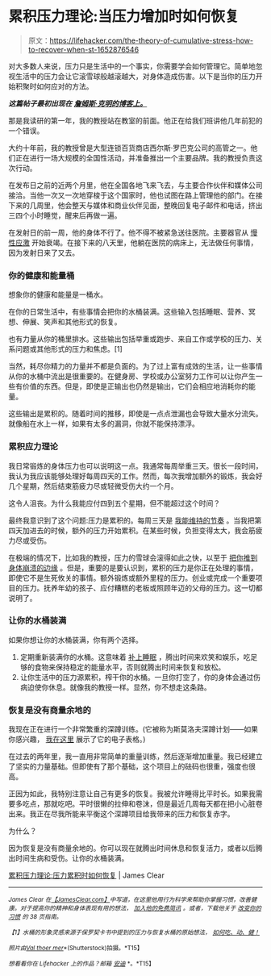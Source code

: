 # 累积压力理论:当压力增加时如何恢复

> 原文：<https://lifehacker.com/the-theory-of-cumulative-stress-how-to-recover-when-st-1652876546>

对大多数人来说，压力只是生活中的一个事实，你需要学会如何管理它。简单地忽视生活中的压力会让它滚雪球般越滚越大，对身体造成伤害。以下是当你的压力开始积聚时如何应对的方法。



***这篇帖子最初出现在*** [***詹姆斯·克明的博客上。***](http://jamesclear.com/cumulative-stress)

那是我读研的第一年，我的教授站在教室的前面。他正在给我们班讲他几年前犯的一个错误。

大约十年前，我的教授曾是大型连锁百货商店西尔斯·罗巴克公司的高管之一。他们正在进行一场大规模的全国性活动，并准备推出一个主要品牌。我的教授负责这次行动。

在发布日之前的近两个月里，他在全国各地飞来飞去，与主要合作伙伴和媒体公司接洽。当他一次又一次地穿梭于这个国家时，他也试图在路上管理他的部门。在接下来的几周里，他会整天与媒体和商业伙伴见面，整晚回复电子邮件和电话，挤出三四个小时睡觉，醒来后再做一遍。

在发射日的前一周，他的身体不行了。他不得不被紧急送往医院。主要器官从 [慢性应激](https://lifehacker.com/the-busy-persons-guide-to-reducing-stress-1543718463) 开始衰竭。在接下来的八天里，他躺在医院的病床上，无法做任何事情，因为发射日来了又去。

### 你的健康和能量桶

想象你的健康和能量是一桶水。

在你的日常生活中，有些事情会把你的水桶装满。这些输入包括睡眠、营养、冥想、伸展、笑声和其他形式的恢复。

也有力量从你的桶里排水。这些输出包括举重或跑步、来自工作或学校的压力、关系问题或其他形式的压力和焦虑。[1]

当然，耗尽你精力的力量并不都是负面的。为了过上富有成效的生活，让一些事情从你的水桶中流出是很重要的。在健身房、学校或办公室努力工作可以让你产生一些有价值的东西。但是，即使是正输出也仍然是输出，它们会相应地消耗你的能量。

这些输出是累积的。随着时间的推移，即使是一点点泄漏也会导致大量水分流失。就像船在水上一样，如果有太多的漏洞，你就不能保持漂浮。

### 累积应力理论

我日常锻炼的身体压力也可以说明这一点。我通常每周举重三天。很长一段时间，我认为我应该能够处理好每周四天的工作。然而，每次我增加额外的锻炼，我会好几个星期，然后结束筋疲力尽或轻微受伤大约一个月。

这令人沮丧。为什么我能应付四到五个星期，但不能超过这个时间？

最终我意识到了这个问题:压力是累积的。每周三天是 [我能维持的节奏](http://jamesclear.com/upper-bound) 。当我把第四天加进去的时候，额外的压力开始累积。在某些时候，负担变得太大，我会筋疲力尽或受伤。

在极端的情况下，比如我的教授，压力的雪球会滚得如此之快，以至于 [把你推到身体崩溃的边缘](https://lifehacker.com/what-stress-actually-does-to-you-and-what-you-can-do-ab-5836879) 。但是，重要的是要认识到，累积的压力是你正在处理的事情，即使它不是生死攸关的事情。额外锻炼或额外里程的压力。创业或完成一个重要项目的压力。抚养年幼的孩子、应付糟糕的老板或照顾年迈的父母的压力。这一切都说明了。

### 让你的水桶装满

如果你想让你的水桶装满，你有两个选择。

1.  定期重新装满你的水桶。这意味着 [补上睡眠](http://jamesclear.com/better-sleep) ，腾出时间来欢笑和娱乐，吃足够的食物来保持稳定的能量水平，否则就腾出时间来恢复和放松。
2.  让你生活中的压力源累积，榨干你的水桶。一旦你打空了，你的身体会通过伤病迫使你休息。就像我的教授一样。显然，你不想走这条路。

### 恢复是没有商量余地的

我现在正在进行一个非常繁重的深蹲训练。(它被称为斯莫洛夫深蹲计划——如果你感兴趣， [我在这里](http://jamesclear.com/smolov) 展示了它的电子表格。)

在过去的两年里，我一直用非常简单的重量训练，然后逐渐增加重量。我已经建立了坚实的力量基础。但即使有了那个基础，这个项目上的砝码也很重，强度也很高。

正因为如此，我特别注意让自己有更多的恢复。我被允许睡得比平时长。如果我需要多吃点，那就吃吧。平时很懒的拉伸和卷沫，但是最近几周每天都在把小心脏卷出来。我正在尽我所能来平衡这个深蹲项目给我带来的压力和恢复赤字。

为什么？

因为恢复是没有商量余地的。你可以现在就腾出时间休息和恢复活力，或者以后腾出时间生病和受伤。让你的水桶装满。

[累积压力理论:压力累积时如何恢复](http://jamesclear.com/cumulative-stress) | James Clear

* * *

<small>*James Clear 在*</small>[<small>*【JamesClear.com】*</small>](http://jamesclear.com/)<small>*中写道，在这里他用行为科学来帮助你掌握习惯，改善健康。对于提高你的精神和身体表现有用的想法，*</small> [<small>*加入他的免费简讯*</small>](http://jamesclear.com/newsletter) <small>*。或者，下载他关于*</small> [<small>*改变你的习惯*</small>](http://jamesclear.com/habits) <small>*的 38 页指南。*</small>

<small>*【1】水桶的形象灵感来源于保罗契卡书中提到的压力与恢复水桶的原始想法，*</small> [<small>*如何吃、动、健！*</small>](http://www.amazon.com/gp/product/1583870067/ref=as_li_tl?asc_campaign=InlineText&asc_refurl=https://lifehacker.com/the-theory-of-cumulative-stress-how-to-recover-when-st-1652876546&asc_source=&camp=1789&creative=390957&creativeASIN=1583870067&ie=UTF8&linkCode=as2&linkId=WKON74QTGVB23I6A&tag=kinjalifehackerlink-20)

<small>*照片由*</small>[<small>*Val thoer mer*</small>](http://www.shutterstock.com/pic-183343415/stock-photo-symbolic-picture-of-a-stressed-female-office-worker-and-for-stress-at-work.html)<small>*(Shutterstock)拍摄。*T15】</small>

<small>*想看看你在 Lifehacker 上的作品？邮箱*</small> [<small>*安迪*</small>](mailto:andy@lifehacker.com) <small>*。*T15】</small>